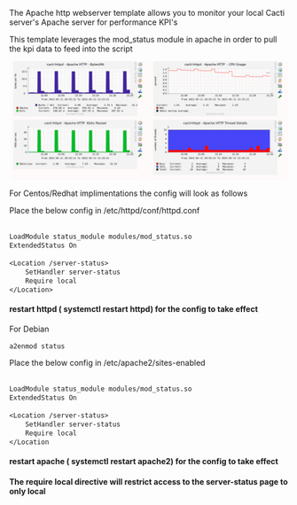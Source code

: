 The Apache http webserver template allows you to monitor your local Cacti server's Apache server for performance KPI's

This template leverages the mod_status module in apache in order to pull the kpi data to feed into the script

![apache template view](images/apache-template-preview.png)

For Centos/Redhat implimentations the config will look as follows

Place the below config in  /etc/httpd/conf/httpd.conf

```console

LoadModule status_module modules/mod_status.so
ExtendedStatus On

<Location /server-status>
    SetHandler server-status
    Require local
</Location>
```

#### restart httpd ( systemctl restart httpd) for the config to take effect

For Debian

```shell
a2enmod status
```
Place the below config in /etc/apache2/sites-enabled

```console

LoadModule status_module modules/mod_status.so
ExtendedStatus On

<Location /server-status>
    SetHandler server-status
    Require local
</Location
```
#### restart apache ( systemctl restart apache2) for the config to take effect


#### The require local directive will restrict access to the server-status page to only local
